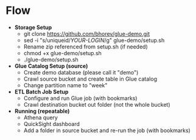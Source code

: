 # Flow

* **Storage Setup**
    * git clone https://github.com/bhorev/glue-demo.git
    * sed -i "s/uniqueid/_YOUR-LOGIN_/g" glue-demo/setup.sh
    * Rename zip referenced from setup.sh (if needed)
    * chmod +x glue-demo/setup.sh
    * ./glue-demo/setup.sh
* **Glue Catalog Setup (source)**
   * Create demo database (please call it "demo")
   * Crawl source bucket and create table in Glue catalog
   * Change partition name to "week"
* **ETL Batch Job Setup**
   * Configure and run Glue job (with bookmarks)
   * Crawl destination bucket out folder (not the whole bucket)
* **Running (repeatable)**
   * Athena query
   * QuickSight dashboard
   * Add a folder in source bucket and re-run the job (with bookmarks)
